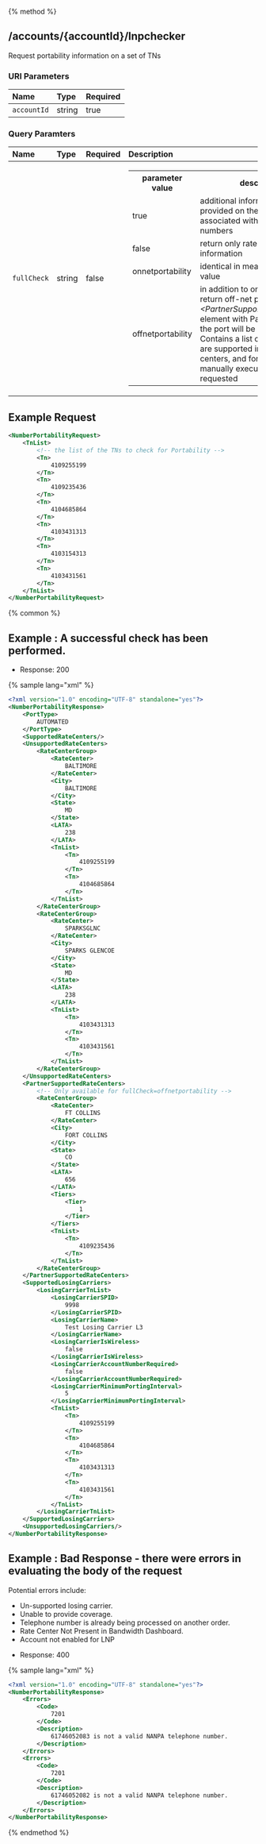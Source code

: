 {% method %}
## /accounts/{accountId}/lnpchecker

Request portability information on a set of TNs



### URI Parameters
| Name | Type | Required |
|:-----|:-----|:---------|
| `accountId` | string | true |


### Query Paramters

| Name | Type | Required | Description |
|:-----|:-----|:---------|:------------|
| `fullCheck` | string | false | <table>    <tr>        <th>parameter value</th>        <th>description</th>    </tr>    <tr>        <td>true</td>        <td>additional information will be provided on the losing carriers associated with the listed numbers</td>    </tr>    <tr>        <td>false</td>        <td>return only rate center information</td>    </tr>    <tr>        <td>onnetportability</td>        <td>identical in meaning to <i>&quot;true&quot;</i> value</td>    </tr>    <tr>        <td>offnetportability</td>        <td>in addition to on-net information return off-net port information in <i>&lt;PartnerSupportedRateCenters&gt;</i> element with Partner/Vendor that the port will be supported on.        Contains a list of the TNs that are supported in partner rate centers, and for which we will manually execute a port if requested        </td>    </tr></table> |



## Example Request
```xml
<NumberPortabilityRequest>
    <TnList>
        <!-- the list of the TNs to check for Portability -->
        <Tn>
            4109255199
        </Tn>
        <Tn>
            4109235436
        </Tn>
        <Tn>
            4104685864
        </Tn>
        <Tn>
            4103431313
        </Tn>
        <Tn>
            4103154313
        </Tn>
        <Tn>
            4103431561
        </Tn>
    </TnList>
</NumberPortabilityRequest>
```


{% common %}


## Example : A successful check has been performed.

* Response: 200

{% sample lang="xml" %}

```xml
<?xml version="1.0" encoding="UTF-8" standalone="yes"?>
<NumberPortabilityResponse>
    <PortType>
        AUTOMATED
    </PortType>
    <SupportedRateCenters/>
    <UnsupportedRateCenters>
        <RateCenterGroup>
            <RateCenter>
                BALTIMORE
            </RateCenter>
            <City>
                BALTIMORE
            </City>
            <State>
                MD
            </State>
            <LATA>
                238
            </LATA>
            <TnList>
                <Tn>
                    4109255199
                </Tn>
                <Tn>
                    4104685864
                </Tn>
            </TnList>
        </RateCenterGroup>
        <RateCenterGroup>
            <RateCenter>
                SPARKSGLNC
            </RateCenter>
            <City>
                SPARKS GLENCOE
            </City>
            <State>
                MD
            </State>
            <LATA>
                238
            </LATA>
            <TnList>
                <Tn>
                    4103431313
                </Tn>
                <Tn>
                    4103431561
                </Tn>
            </TnList>
        </RateCenterGroup>
    </UnsupportedRateCenters>
    <PartnerSupportedRateCenters>
        <!-- Only available for fullCheck=offnetportability -->
        <RateCenterGroup>
            <RateCenter>
                FT COLLINS
            </RateCenter>
            <City>
                FORT COLLINS
            </City>
            <State>
                CO
            </State>
            <LATA>
                656
            </LATA>
            <Tiers>
                <Tier>
                    1
                </Tier>
            </Tiers>
            <TnList>
                <Tn>
                    4109235436
                </Tn>
            </TnList>
        </RateCenterGroup>
    </PartnerSupportedRateCenters>
    <SupportedLosingCarriers>
        <LosingCarrierTnList>
            <LosingCarrierSPID>
                9998
            </LosingCarrierSPID>
            <LosingCarrierName>
                Test Losing Carrier L3
            </LosingCarrierName>
            <LosingCarrierIsWireless>
                false
            </LosingCarrierIsWireless>
            <LosingCarrierAccountNumberRequired>
                false
            </LosingCarrierAccountNumberRequired>
            <LosingCarrierMinimumPortingInterval>
                5
            </LosingCarrierMinimumPortingInterval>
            <TnList>
                <Tn>
                    4109255199
                </Tn>
                <Tn>
                    4104685864
                </Tn>
                <Tn>
                    4103431313
                </Tn>
                <Tn>
                    4103431561
                </Tn>
            </TnList>
        </LosingCarrierTnList>
    </SupportedLosingCarriers>
    <UnsupportedLosingCarriers/>
</NumberPortabilityResponse>
```

## Example : Bad Response - there were errors in evaluating the body of the request
Potential errors include: <ul>
<li> Un-supported losing carrier.
<li> Unable to provide coverage.
<li> Telephone number is already being processed on another order.
<li> Rate Center Not Present in Bandwidth Dashboard.
<li> Account not enabled for LNP
</ul>


* Response: 400

{% sample lang="xml" %}

```xml
<?xml version="1.0" encoding="UTF-8" standalone="yes"?>
<NumberPortabilityResponse>
    <Errors>
        <Code>
            7201
        </Code>
        <Description>
            61746052083 is not a valid NANPA telephone number.
        </Description>
    </Errors>
    <Errors>
        <Code>
            7201
        </Code>
        <Description>
            61746052082 is not a valid NANPA telephone number.
        </Description>
    </Errors>
</NumberPortabilityResponse>
```


{% endmethod %}